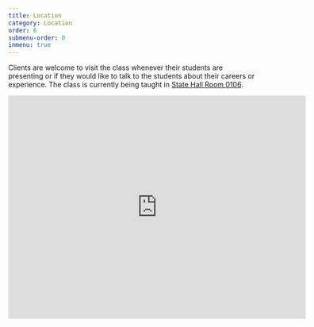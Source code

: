```yaml
---
title: Location
category: Location
order: 6
submenu-order: 0
inmenu: true
---
```


Clients are welcome to visit the class whenever their students are presenting or if they would like to
talk to the students about their careers or experience. The class is currently being taught in [State Hall
Room 0106](http://maps.wayne.edu/view/#state-hall).

<iframe src="https://www.google.com/maps/embed?pb=!1m18!1m12!1m3!1d2948.308770355272!2d-83.07073048454376!3d42.357258479187095!2m3!1f0!2f0!3f0!3m2!1i1024!2i768!4f13.1!3m3!1m2!1s0x8824d2a34ccd1f79%3A0x8e771033524ea9d6!2sState+Hall%2C+Detroit%2C+MI+48202!5e0!3m2!1sen!2sus!4v1485491698479" width="600" height="450" frameborder="0" style="border:0" allowfullscreen></iframe>

